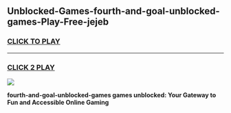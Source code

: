 
## Unblocked-Games-fourth-and-goal-unblocked-games-Play-Free-jejeb
<h3>
<a href="https://premium76.site?title=fourth-and-goal-unblocked-games&ref=18A1">CLICK TO PLAY</a></h3>
<hr>

<h3>
<a href="https://premium76.site?title=fourth-and-goal-unblocked-games&ref=18A1">CLICK 2 PLAY</a>
  
</h3>

<a href="https://premium76.site?title=fourth-and-goal-unblocked-games&ref=18A1"><img src="https://clearcache.store/games.png"></a>


**fourth-and-goal-unblocked-games games unblocked: Your Gateway to Fun and Accessible Online Gaming**

